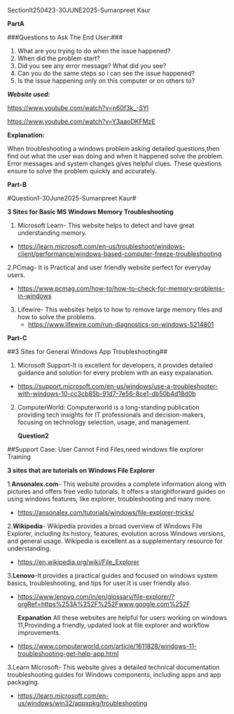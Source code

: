 SectionIt250423-30JUNE2025-Sumanpreet Kaur

**PartA**

###Questions to Ask The End User:###

1. What are you trying to do when the issue happened?
2. When did the problem start?
3. Did you see any error message? What did you see?
4. Can you do the same steps so i can see the issue happened?
5. Is the issue happening only on this computer or on others to?

***Website used:***

https://www.youtube.com/watch?v=n60f3k_-SYI

https://www.youtube.com/watch?v=Y3aaoDKFMzE

**Explanation:**

When troubleshooting a windows problem asking detailed questions,then find out what the user was doing and when it happened solve the problem.
Error messages and system changes gives helpful clues. These questions ensure to solve the problem quickly and accurately.

**Part-B**

#Question1-30June2025-Sumanpreet Kaur#

**3 Sites for Basic MS Windows Memory Troubleshooting**

 1. Microsoft Learn- This website helps to detect and have great understanding memory.
 - https://learn.microsoft.com/en-us/troubleshoot/windows-client/performance/windows-based-computer-freeze-troubleshooting
 
 2.PCmag- It is Practical and user friendly website perfect for everyday users. 
  - https://www.pcmag.com/how-to/how-to-check-for-memory-problems-in-windows


3. Lifewire- This websites helps to how to remove large memory files and how to solve the problems.
   - https://www.lifewire.com/run-diagnostics-on-windows-5214801

**Part-C**

##3 Sites for General Windows App Troubleshooting##
1. Microsoft Support-It is excellent for developers, it provides detailed guidance and solution for every problem with an easy expalanation.
 - https://support.microsoft.com/en-us/windows/use-a-troubleshooter-with-windows-10-cc3cb85b-91d7-7e56-8ce1-db50b4d18d0b
2. ComputerWorld: Computerworld is a long-standing publication providing tech insights for IT professionals and decision-makers, focusing on technology selection, usage, and management.

   **Question2**

##Support Case: User Cannot Find Files,need windows file explorer Training

**3 sites that are tutorials on Windows File Explorer**

1.**Ansonalex.com**- This website provides a complete information along with pictures and offers free vedio tutorials. It offers a starightforward guides on using windows features, like explorer, troubleshooting and many more.
- https://ansonalex.com/tutorials/windows/file-explorer-tricks/

2.**Wikipedia**- Wikipedia provides a broad overview of Windows File Explorer, including its history, features, evolution across Windows versions, and general usage. Wikipedia is excellent as a supplementary resource for understanding.
- https://en.wikipedia.org/wiki/File_Explorer

3.**Lenovo**-It provides a practical guides and focused on windows system basics, troubleshooting, and tips for user.It is user friendly also. 
- https://www.lenovo.com/in/en/glossary/file-explorer/?orgRef=https%253A%252F%252Fwww.google.com%252F

  **Expanation**
All these websites are helpful for users working on windows 11,Provinding a friendly, updated look at file explorer and workflow improvements.

 - https://www.computerworld.com/article/1611828/windows-11-troubleshooting-get-help-app.html

3.Learn Microsoft- This website gives a detailed technical documentation troubleshooting guides for Windows components, including apps and app packaging.
  - https://learn.microsoft.com/en-us/windows/win32/appxpkg/troubleshooting
